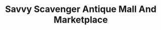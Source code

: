 ---
title: "Savvy Scavenger Antique Mall And Marketplace"
url: /landrum/savvy-scavenger-antique-mall-and-marketplace/
shop: Antiquitäten
---